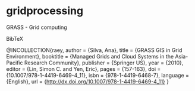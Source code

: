 gridprocessing
==============

GRASS - Grid computing

BibTeX

@INCOLLECTION{raey,
  author = {Silva, Ana},
  title = {GRASS GIS in Grid Environment},
  booktitle = {Managed Grids and Cloud Systems in the Asia-Pacific Research Community},
  publisher = {Springer US},
  year = {2010},
  editor = {Lin, Simon C. and Yen, Eric},
  pages = {157-163},
  doi = {10.1007/978-1-4419-6469-4_11},
  isbn = {978-1-4419-6468-7},
  language = {English},
  url = {http://dx.doi.org/10.1007/978-1-4419-6469-4_11}
}
